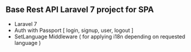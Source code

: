 
## Base Rest API Laravel 7 project for SPA 

- Laravel 7
- Auth with Passport [ login, signup, user, logout ] 
- SetLanguage Middleware ( for applying i18n depending on requested language )